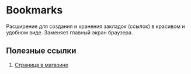 # Bookmarks
Расширение для создания и хранения закладок (ссылок) в красивом и удобном виде. Заменяет главный экран браузера.

## Полезные ссылки
1. [Страница в магазине](https://chrome.google.com/webstore/detail/*)